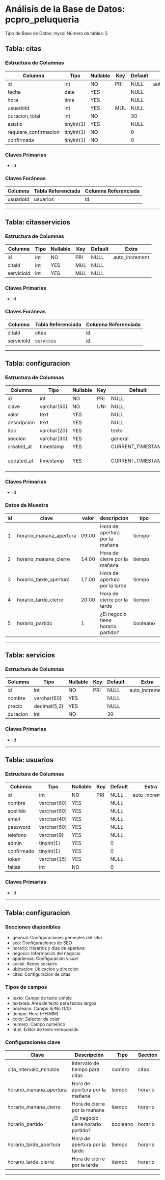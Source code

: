 # Análisis de la Base de Datos: pcpro_peluqueria

Tipo de Base de Datos: mysql
Número de tablas: 5

## Tabla: citas

### Estructura de Columnas

| Columna | Tipo | Nullable | Key | Default | Extra |
|---------|------|----------|-----|---------|-------|
| id | int | NO | PRI | NULL | auto_increment |
| fecha | date | YES |   | NULL |   |
| hora | time | YES |   | NULL |   |
| usuarioId | int | YES | MUL | NULL |   |
| duracion_total | int | NO |   | 30 |   |
| asistio | tinyint(1) | YES |   | NULL |   |
| requiere_confirmacion | tinyint(1) | NO |   | 0 |   |
| confirmada | tinyint(1) | NO |   | 0 |   |

### Claves Primarias

- id

### Claves Foráneas

| Columna | Tabla Referenciada | Columna Referenciada |
|---------|-------------------|---------------------|
| usuarioId | usuarios | id |

---

## Tabla: citasservicios

### Estructura de Columnas

| Columna | Tipo | Nullable | Key | Default | Extra |
|---------|------|----------|-----|---------|-------|
| id | int | NO | PRI | NULL | auto_increment |
| citaId | int | YES | MUL | NULL |   |
| servicioId | int | YES | MUL | NULL |   |

### Claves Primarias

- id

### Claves Foráneas

| Columna | Tabla Referenciada | Columna Referenciada |
|---------|-------------------|---------------------|
| citaId | citas | id |
| servicioId | servicios | id |

---

## Tabla: configuracion

### Estructura de Columnas

| Columna | Tipo | Nullable | Key | Default | Extra |
|---------|------|----------|-----|---------|-------|
| id | int | NO | PRI | NULL | auto_increment |
| clave | varchar(50) | NO | UNI | NULL |   |
| valor | text | YES |   | NULL |   |
| descripcion | text | YES |   | NULL |   |
| tipo | varchar(20) | YES |   | texto |   |
| seccion | varchar(30) | YES |   | general |   |
| created_at | timestamp | YES |   | CURRENT_TIMESTAMP | DEFAULT_GENERATED |
| updated_at | timestamp | YES |   | CURRENT_TIMESTAMP | DEFAULT_GENERATED on update CURRENT_TIMESTAMP |

### Claves Primarias

- id

### Datos de Muestra

| id | clave | valor | descripcion | tipo | seccion | created_at | updated_at |
|---|---|---|---|---|---|---|---|
| 1 | horario_manana_apertura | 09:00 | Hora de apertura por la mañana | tiempo | horario | 2025-04-15 01:32:01 | 2025-04-15 01:32:01 |
| 2 | horario_manana_cierre | 14:00 | Hora de cierre por la mañana | tiempo | horario | 2025-04-15 01:32:01 | 2025-04-15 01:32:01 |
| 3 | horario_tarde_apertura | 17:00 | Hora de apertura por la tarde | tiempo | horario | 2025-04-15 01:32:01 | 2025-04-15 01:32:01 |
| 4 | horario_tarde_cierre | 20:00 | Hora de cierre por la tarde | tiempo | horario | 2025-04-15 01:32:01 | 2025-04-15 01:32:01 |
| 5 | horario_partido | 1 | ¿El negocio tiene horario partido? | booleano | horario | 2025-04-15 01:32:01 | 2025-04-15 01:32:01 |

---

## Tabla: servicios

### Estructura de Columnas

| Columna | Tipo | Nullable | Key | Default | Extra |
|---------|------|----------|-----|---------|-------|
| id | int | NO | PRI | NULL | auto_increment |
| nombre | varchar(60) | YES |   | NULL |   |
| precio | decimal(5,2) | YES |   | NULL |   |
| duracion | int | NO |   | 30 |   |

### Claves Primarias

- id

---

## Tabla: usuarios

### Estructura de Columnas

| Columna | Tipo | Nullable | Key | Default | Extra |
|---------|------|----------|-----|---------|-------|
| id | int | NO | PRI | NULL | auto_increment |
| nombre | varchar(60) | YES |   | NULL |   |
| apellido | varchar(60) | YES |   | NULL |   |
| email | varchar(40) | YES |   | NULL |   |
| password | varchar(60) | YES |   | NULL |   |
| telefono | varchar(9) | YES |   | NULL |   |
| admin | tinyint(1) | YES |   | 0 |   |
| confirmado | tinyint(1) | YES |   | 0 |   |
| token | varchar(15) | YES |   | NULL |   |
| faltas | int | NO |   | 0 |   |

### Claves Primarias

- id

---

## Tabla: configuracion

### Secciones disponibles

- general: Configuraciones generales del sitio
- seo: Configuraciones de SEO
- horario: Horarios y días de apertura
- negocio: Información del negocio
- apariencia: Configuración visual
- social: Redes sociales
- ubicacion: Ubicación y dirección
- citas: Configuración de citas

### Tipos de campos

- texto: Campo de texto simple
- textarea: Área de texto para textos largos
- booleano: Campo Si/No (1/0)
- tiempo: Hora (HH:MM)
- color: Selector de color
- numero: Campo numérico
- html: Editor de texto enriquecido

### Configuraciones clave

| Clave | Descripción | Tipo | Sección |
|-------|-------------|------|---------|
| cita_intervalo_minutos | Intervalo de tiempo para citas | numero | citas |
| horario_manana_apertura | Hora de apertura por la mañana | tiempo | horario |
| horario_manana_cierre | Hora de cierre por la mañana | tiempo | horario |
| horario_partido | ¿El negocio tiene horario partido? | booleano | horario |
| horario_tarde_apertura | Hora de apertura por la tarde | tiempo | horario |
| horario_tarde_cierre | Hora de cierre por la tarde | tiempo | horario |

---

